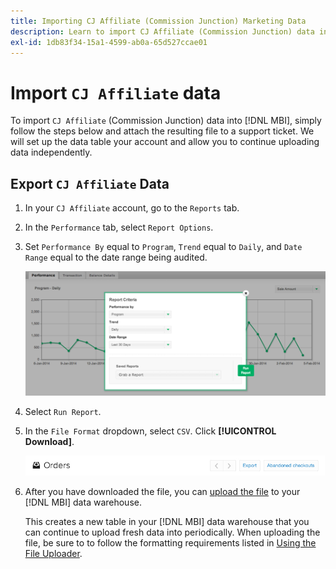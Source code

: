 ```yaml
---
title: Importing CJ Affiliate (Commission Junction) Marketing Data
description: Learn to import CJ Affiliate (Commission Junction) data into [!DNL MBI].L MBI].
exl-id: 1db83f34-15a1-4599-ab0a-65d527ccae01
---
```

# Import `CJ Affiliate` data

To import `CJ Affiliate` (Commission Junction) data into [!DNL MBI], simply follow the steps below and attach the resulting file to a support ticket. We will set up the data table your account and allow you to continue uploading data independently.

## Export `CJ Affiliate` Data

1. In your `CJ Affiliate` account, go to the `Reports` tab.

1. In the `Performance` tab, select `Report Options`.

1. Set `Performance By` equal to `Program`, `Trend` equal to `Daily`, and `Date Range` equal to the date range being audited.

    ![export-cj-affiliate-data](../../../assets/export-cj-affiliate-data-1.png)<!--{:.zoom}-->

1. Select `Run Report`.

1. In the `File Format` dropdown, select `CSV`.  Click **[!UICONTROL Download]**.

    ![export cj affiliate data](../../../assets/export-an-individual-order-2.jpg)<!--{:.zoom}-->

1. After  you have downloaded the file, you can [upload the file](../connecting-data/using-file-uploader.md) to your [!DNL MBI] data warehouse.

   This creates a new table in your [!DNL MBI] data warehouse that you can continue to upload fresh data into periodically. When uploading the file, be sure to to follow the formatting requirements listed in [Using the File Uploader](../connecting-data/using-file-uploader.md).
